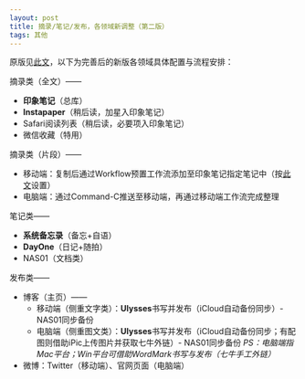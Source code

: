 ```yaml
---
layout: post
title: 摘录/笔记/发布，各领域新调整（第二版）
tags: 其他
---
```


原版见[此文](http://cpxxpc.github.io/2016/07/06/1)，以下为完善后的新版各领域具体配置与流程安排：

摘录类（全文）——

- **印象笔记**（总库）
- **Instapaper**（稍后读，加星入印象笔记）
- Safari阅读列表（稍后读，必要项入印象笔记）
- 微信收藏（特用）

摘录类（片段）——

- 移动端：复制后通过Workflow预置工作流添加至印象笔记指定笔记中（按[此文](http://sspai.com/35281)设置）
- 电脑端：通过Command-C推送至移动端，再通过移动端工作流完成整理

笔记类——

- **系统备忘录**（备忘+自语）
- **DayOne**（日记+随拍）
- NAS01（文档类）

发布类——

- 博客（主页）——
	- 移动端（侧重文字类）：**Ulysses**书写并发布（iCloud自动备份同步）- NAS01同步备份	  
	- 电脑端（侧重图文类）：**Ulysses**书写并发布（iCloud自动备份同步；有配图则借助iPic上传图片并获取七牛外链）- NAS01同步备份   *PS：电脑端指Mac平台；Win平台可借助WordMark书写与发布（七牛手工外链）*
- 微博：Twitter（移动端）、官网页面（电脑端）
